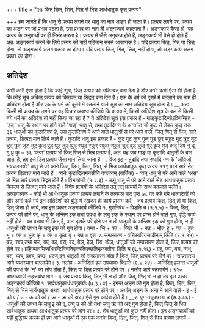 +++
title = "२३ कित् ङित्, ञित्, णित् से भिन्न आर्धधातुक कृत् प्रत्यय"

+++
हम जानते हैं कि धातु से प्रत्यय लगने पर धातु का नाम अङ्ग हो जाता है। प्रत्यय लगने पर, प्रत्यय का अङ्ग पर जो प्रभाव पड़ता है, उस प्रभाव का नाम ही अङ्गकार्य कहलाता है। अङ्गकार्य कैसा हो, यह प्रत्यय के अनुबन्धों पर ही निर्भर करता है। प्रत्यय में जैसे अनुबन्ध होते हैं, अङ्गकार्य भी वैसे ही होते हैं। अतः अङ्गकार्य करने के लिये प्रत्यय की सही पहिचान सबसे आवश्यक है।
यदि प्रत्यय कित्, गित् या ङित् होगा, तो अङ्गकार्य अलग प्रकार का होगा। यदि प्रत्यय कित्, गित्, ङित्, नहीं होगा, तो अङ्गकार्य अलग प्रकार का होगा।
## अतिदेश
कभी कभी ऐसा होता है कि कोई सूत्र, कित् प्रत्यय को अकित्वत् बना देता है और कभी कभी ऐसा भी होता है कि कोई सूत्र अकित् प्रत्यय को कितवत् या ङिद्वत् बना देता है। एक के धर्म को दूसरे में बतलाने का नाम ही अतिदेश होता है और एक के धर्म को दूसरे में बतलाने वाले सूत्र का नाम अतिदेश सूत्र होता है।
__ अतः किसी भी प्रत्यय के लगने पर यह विचार अवश्य कीजिये कि प्रत्यय में, किसी अतिदेश सूत्र के बल से किसी नये धर्म का अतिदेश तो नहीं किया जा रहा है ?
ये अतिदेश सूत्र इस प्रकार हैं -
गाङ्कुटादिम्योऽञ्णिन्डित् - 'इङ्' धातु के स्थान पर होने वाले 'गाङ्' धातु से, तथा तुदादिगण के अन्तर्गत जो कुट से लेकर कुङ् तक ३६ धातुओं का कुटादिगण है, उस कुटादिगण में आने वाले धातुओं से परे आने वाले, जित् णित् से भिन्न, सारे प्रत्यय, डित्वत् मान लिये जाते हैं। कुटादि धातु इस प्रकार हैं - कुट पुट कुच् गुज् गुड् छुर् स्फुट मुट् त्रुट् तुट चुट् छुट जुट लुट् कुड् पुड् घुट तुड् थुड् स्थुड् स्फुर् स्फुल् स्फुड् चुड् वुड् क्रुड् गुर् कृड् मृड् कड् डिप् नू धू गु ध्रु कु = ३६
‘क्त्वा' प्रत्यय भी जित् णित् से भिन्न प्रत्यय है, अतः यह जब गाङ् या कुटादि धातुओं के बाद आता है, तब इसे डित् प्रत्यय जैसा मान लिया जाता है।
. विज इट् - तुदादि तथा रुधादि गण के 'ओविजी भयचलनयोः' धातु से परे आने
कित्, ङित्, जित्, णित्, से भिन्न आर्धधातुक कृत् प्रत्यय
११९
वाले सारे सेट प्रत्यय डितवत माने जाते हैं।
व्यचेः कुटादित्वमनसीति वक्तव्यम् (वार्तिक) - व्यच् धातु से परे आने वाले 'अस्' से भिन्न सारे प्रत्यय डिद्वत् होते हैं।
विभाषोर्णोः (१.२.३) - ऊर्गु धातु से परे आने वाले सेट् आर्धधातुक प्रत्यय विकल्प से डित्वत् माने जाते हैं।
विशेष प्रत्ययों के अतिदेश तत् तत् प्रत्ययों के साथ बतलाते चलेंगे।
अत्यावश्यक - कोई भी आर्धधातुक प्रत्यय प्रत्यय लगाने के तत्काल बाद पृष्ठ ७८ पर कहे गये धात्वादेशों को और अभी कहे गये इन अतिदेशों को बुद्धि में रखकर ही कार्य प्रारम्भ करें -
जब प्रत्यय कित्, डित् हो या कित्, डित् जैसा हो जाये,
तब इस प्रकार अङ्गकार्य कीजिये १. गुणनिषेध -
क्डिति च (१.१.५) - कित्, डित्, प्रत्यय परे होने पर, धातु के अन्तिम इक् तथा उपधा के लघु इक् के स्थान पर प्राप्त होने वाले गुण, वृद्धि कार्य नहीं होते।
क्त प्रत्यय भी कित् है, अतः इसके परे होने पर न तो धातुओं के अन्तिम इक् को गुण होगा, न ही धातुओं की उपधा के लघु इक् को गुण होगा। यथा - जि + क्त = जितः भी + क्त = भीतः हु + क्त = हुतः भू + क्त = भूतः कृ + क्त = कृतः वृ + क्त = वृतः
२. सम्प्रसारण -
वचिस्वपियजादीनाम् किति (६.१.१५) - वच्, स्वप् तथा यज्, वप्, वह, वस्, वद्, वेञ्, हेञ्, श्वि, व्येञ्, धातुओं को सम्प्रसारण होता है, कित् प्रत्यय परे होने पर।
ग्रहिज्यावयिव्यधिवष्टिविचतिवृश्चतिपृच्छतिभृज्जतीनां डिति च (६.१.१६) - ग्रह, ज्या, वय, व्यध्, वश्, व्यच्, व्रश्च्, प्रच्छ्, भ्रस्ज् इन धातुओं को सम्प्रसारण होता है कित्, डित् प्रत्यय परे होने पर। सम्प्रसारण आगे यथास्थान बतलायेंगे।
३. नलोप -
अनिदितां हल उपधायाः क्ङिति (६.४.२४) - अनिदित् हलन्त धातुओं की उपधा के 'न्' का लोप होता है, कित् या डित् प्रत्यय परे होने पर । नलोप आगे बतलायेंगे।
१२०
अष्टाध्यायी सहजबोध भाग - ३
जब प्रत्यय कित्, डित् भी न हो और जित्, णित् भी न हो
तब इस प्रकार अङ्गकार्य कीजिये १. सार्वधातुकार्धधातुकयोः (७.३.८४) - इगन्त अङ्ग को गुण होता है, कित्, डित्, जित्, णित् से भिन्न सार्वधातुक अथवा आर्धधातुक प्रत्यय परे होने पर।
अर्थात् अङ्ग के अन्त में आने वाले - इ - ई को ए / उ - ऊ को ओ / ऋ - ऋ को अर् / ऐसे गुण आदेश होते हैं। __२. पुगन्तघूपधस्य च (७.३.८६) - धातुओं की उपधा के लघु इ को ए, लघु उ को ओ तथा लघु ऋ को अर् गुण होता है, कित् ङित् से भिन्न सार्वधातुक अथवा आर्धधातुक प्रत्यय परे होने पर।
३. शेष धातुओं को कुछ नहीं होता।
इन अङ्गकार्यों को यहीं बुद्धिस्थ करके ही हम आगे धातुओं में एक एक करके कित्, डित्, जित्, णित् से भिन्न प्रत्यय लगायें -